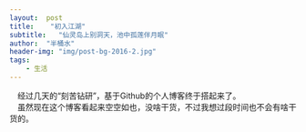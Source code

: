 ```yaml
---
layout:	 post
title:    "初入江湖"
subtitle:   "仙灵岛上别洞天，池中孤莲伴月眠"
author:	 "半桶水"
header-img: "img/post-bg-2016-2.jpg"
tags:
    - 生活
---
```


　经过几天的“刻苦钻研”，基于Github的个人博客终于搭起来了。<br>
　虽然现在这个博客看起来空空如也，没啥干货，不过我想过段时间也不会有啥干货的。<br>
　